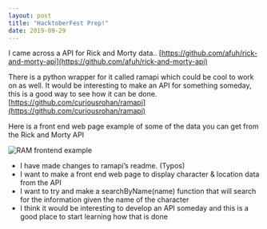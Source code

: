 ```yaml
---
layout: post
title: "HacktoberFest Prep!"
date: 2019-09-29
---
```

I came across a API for Rick and Morty data.. [https://github.com/afuh/rick-and-morty-api](https://github.com/afuh/rick-and-morty-api)

There is a python wrapper for it called ramapi which could be cool to work on as well. It would be interesting to make an API for something someday, this is a good way to see how it can be done. [https://github.com/curiousrohan/ramapi](https://github.com/curiousrohan/ramapi)

Here is a front end web page example of some of the data you can get from the Rick and Morty API

![RAM frontend example](https://awesomeresponsibility.files.wordpress.com/2019/09/image-3.png?w=886)

<div class="post-li-format" markdown="1">

- I have made changes to ramapi’s readme. (Typos)
- I want to make a front end web page to display character & location data from the API
- I want to try and make a searchByName(name) function that will search for the information given the name of the character
- I think it would be interesting to develop an API someday and this is a good place to start learning how that is done

</div>